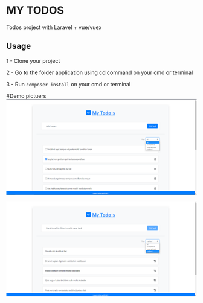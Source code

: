 # MY TODOS
Todos project with Laravel + vue/vuex

## Usage

1 - Clone your project

2 - Go to the folder application using cd command on your cmd or terminal

3 - Run `composer install` on your cmd or terminal

#Demo pictuers
![pic1](images/pic1.png)

![pic2](images/pic2.png)
